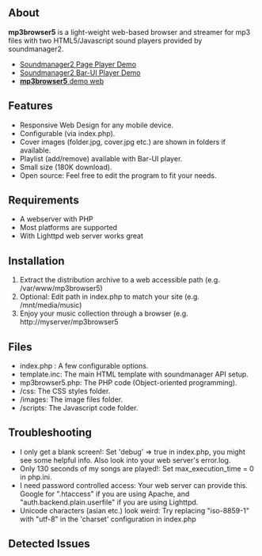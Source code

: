 ﻿## About

**mp3browser5** is a light-weight web-based browser and streamer for mp3 files with two HTML5/Javascript sound players provided by soundmanager2.
+ [Soundmanager2 Page Player Demo][1]
+ [Soundmanager2 Bar-UI Player Demo][2]
+ [**mp3browser5** demo web][3] 

## Features

+ Responsive Web Design for any mobile device.
+ Configurable (via index.php).
+ Cover images (folder.jpg, cover.jpg etc.) are shown in folders if available.
+ Playlist (add/remove) available with Bar-UI player.
+ Small size (180K download).
+ Open source: Feel free to edit the program to fit your needs.

## Requirements

+ A webserver with PHP
+ Most platforms are supported
+ With Lighttpd web server works great

## Installation

1. Extract the distribution archive to a web accessible path (e.g. /var/www/mp3browser5)
2. Optional: Edit path in index.php to match your site (e.g. /mnt/media/music)
3. Enjoy your music collection through a browser (e.g. http://myserver/mp3browser5

## Files

+ index.php : A few configurable options.
+ template.inc: The main HTML template with soundmanager API setup.
+ mp3browser5.php: The PHP code (Object-oriented programming).
+ /css: The CSS styles folder.
+ /images: The image files folder.
+ /scripts: The Javascript code folder.

## Troubleshooting

+ I only get a blank screen!: Set 'debug' => true in index.php, you might see some helpful info. Also look into your web server's error.log.
+ Only 130 seconds of my songs are played!: Set max_execution_time = 0 in php.ini.
+ I need password controlled access: Your web server can provide this. Google for ".htaccess" if you are using Apache, and "auth.backend.plain.userfile" if you are using Lighttpd.
+ Unicode characters (asian etc.) look weird: Try replacing "iso-8859-1" with "utf-8" in the 'charset' configuration in index.php

[1]: http://www.schillmania.com/projects/soundmanager2/demo/page-player/
[2]: http://www.schillmania.com/projects/soundmanager2/demo/bar-ui/
[3]: http://mp3browser5.informaticoszgz.org

## Detected Issues

